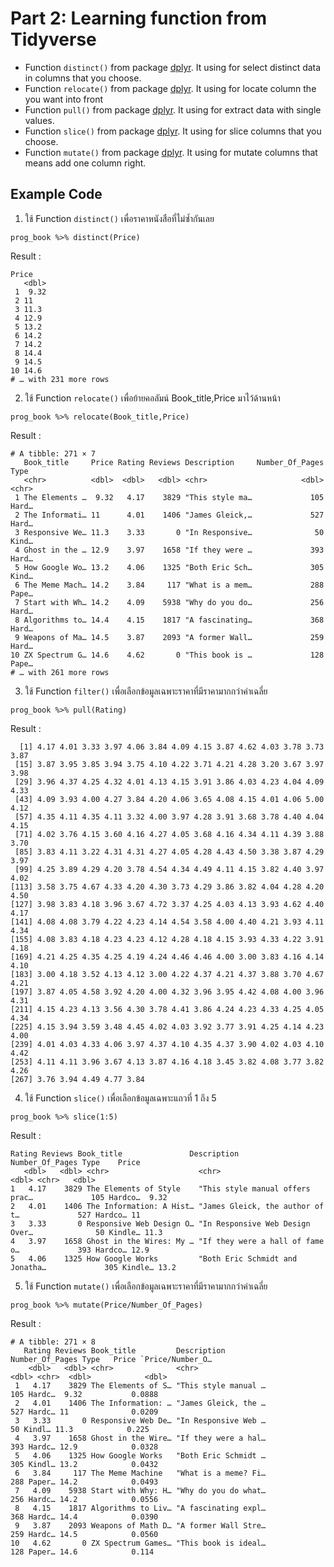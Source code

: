 # Part 2: Learning function from Tidyverse

- Function `distinct()` from package [dplyr](https://dplyr.tidyverse.org/articles/base.html). It using for select distinct data in columns that you choose.
- Function `relocate()` from package [dplyr](https://dplyr.tidyverse.org/articles/base.html). It using for locate column the you want into front
- Function `pull()` from package [dplyr](https://dplyr.tidyverse.org/articles/base.html). It using for extract data with single values.
- Function `slice()` from package [dplyr](https://dplyr.tidyverse.org/articles/base.html). It using for slice columns that you choose.
- Function `mutate()` from package [dplyr](https://dplyr.tidyverse.org/articles/base.html). It using for mutate columns that means add one column right.

## Example Code
1. ใช้ Function `distinct()` เพื่อราคาหนังสือที่ไม่ซ้ำกันเลย
```{R}
prog_book %>% distinct(Price)
```
Result : 
```{R}
Price
   <dbl>
 1  9.32
 2 11   
 3 11.3 
 4 12.9 
 5 13.2 
 6 14.2 
 7 14.2 
 8 14.4 
 9 14.5 
10 14.6 
# … with 231 more rows
```
2. ใช้ Function `relocate()` เพื่อย้ายคอลัมน์ Book_title,Price มาไว้ด้านหน้า
```{R}
prog_book %>% relocate(Book_title,Price)
```
Result : 
```{R}
# A tibble: 271 × 7
   Book_title     Price Rating Reviews Description     Number_Of_Pages Type 
   <chr>          <dbl>  <dbl>   <dbl> <chr>                     <dbl> <chr>
 1 The Elements …  9.32   4.17    3829 "This style ma…             105 Hard…
 2 The Informati… 11      4.01    1406 "James Gleick,…             527 Hard…
 3 Responsive We… 11.3    3.33       0 "In Responsive…              50 Kind…
 4 Ghost in the … 12.9    3.97    1658 "If they were …             393 Hard…
 5 How Google Wo… 13.2    4.06    1325 "Both Eric Sch…             305 Kind…
 6 The Meme Mach… 14.2    3.84     117 "What is a mem…             288 Pape…
 7 Start with Wh… 14.2    4.09    5938 "Why do you do…             256 Hard…
 8 Algorithms to… 14.4    4.15    1817 "A fascinating…             368 Hard…
 9 Weapons of Ma… 14.5    3.87    2093 "A former Wall…             259 Hard…
10 ZX Spectrum G… 14.6    4.62       0 "This book is …             128 Pape…
# … with 261 more rows
```
3. ใช้ Function `filter()` เพื่อเลือกข้อมูลเฉพาะราคาที่มีราคามากกว่าค่าเฉลี่ย
```{R}
prog_book %>% pull(Rating)
```
Result : 
```{R}
  [1] 4.17 4.01 3.33 3.97 4.06 3.84 4.09 4.15 3.87 4.62 4.03 3.78 3.73 3.87
 [15] 3.87 3.95 3.85 3.94 3.75 4.10 4.22 3.71 4.21 4.28 3.20 3.67 3.97 3.98
 [29] 3.96 4.37 4.25 4.32 4.01 4.13 4.15 3.91 3.86 4.03 4.23 4.04 4.09 4.33
 [43] 4.09 3.93 4.00 4.27 3.84 4.20 4.06 3.65 4.08 4.15 4.01 4.06 5.00 4.12
 [57] 4.35 4.11 4.35 4.11 3.32 4.00 3.97 4.28 3.91 3.68 3.78 4.40 4.04 4.15
 [71] 4.02 3.76 4.15 3.60 4.16 4.27 4.05 3.68 4.16 4.34 4.11 4.39 3.88 3.70
 [85] 3.83 4.11 3.22 4.31 4.31 4.27 4.05 4.28 4.43 4.50 3.38 3.87 4.29 3.97
 [99] 4.25 3.89 4.29 4.20 3.78 4.54 4.34 4.49 4.11 4.15 3.82 4.40 3.97 4.02
[113] 3.58 3.75 4.67 4.33 4.20 4.30 3.73 4.29 3.86 3.82 4.04 4.28 4.20 4.50
[127] 3.98 3.83 4.18 3.96 3.67 4.72 3.37 4.25 4.03 4.13 3.93 4.62 4.40 4.17
[141] 4.08 4.08 3.79 4.22 4.23 4.14 4.54 3.58 4.00 4.40 4.21 3.93 4.11 4.34
[155] 4.08 3.83 4.18 4.23 4.23 4.12 4.28 4.18 4.15 3.93 4.33 4.22 3.91 4.18
[169] 4.21 4.25 4.35 4.25 4.19 4.24 4.46 4.46 4.00 3.00 3.83 4.16 4.14 4.10
[183] 3.00 4.18 3.52 4.13 4.12 3.00 4.22 4.37 4.21 4.37 3.88 3.70 4.67 4.21
[197] 3.87 4.05 4.58 3.92 4.20 4.00 4.32 3.96 3.95 4.42 4.08 4.00 3.96 4.31
[211] 4.15 4.23 4.13 3.56 4.30 3.78 4.41 3.86 4.24 4.23 4.33 4.25 4.05 4.34
[225] 4.15 3.94 3.59 3.48 4.45 4.02 4.03 3.92 3.77 3.91 4.25 4.14 4.23 4.00
[239] 4.01 4.03 4.33 4.06 3.97 4.37 4.10 4.35 4.37 3.90 4.02 4.03 4.10 4.42
[253] 4.11 4.11 3.96 3.67 4.13 3.87 4.16 4.18 3.45 3.82 4.08 3.77 3.82 4.26
[267] 3.76 3.94 4.49 4.77 3.84
```
4. ใช้ Function `slice()` เพื่อเลือกข้อมูลเฉพาะแถวที่ 1 ถึง 5 
```{R}
prog_book %>% slice(1:5)
```
Result : 
```{R}
Rating Reviews Book_title               Description                     Number_Of_Pages Type    Price
   <dbl>   <dbl> <chr>                    <chr>                                     <dbl> <chr>   <dbl>
1   4.17    3829 The Elements of Style    "This style manual offers prac…             105 Hardco…  9.32
2   4.01    1406 The Information: A Hist… "James Gleick, the author of t…             527 Hardco… 11   
3   3.33       0 Responsive Web Design O… "In Responsive Web Design Over…              50 Kindle… 11.3 
4   3.97    1658 Ghost in the Wires: My … "If they were a hall of fame o…             393 Hardco… 12.9 
5   4.06    1325 How Google Works         "Both Eric Schmidt and Jonatha…             305 Kindle… 13.2 
```
5. ใช้ Function `mutate()` เพื่อเลือกข้อมูลเฉพาะราคาที่มีราคามากกว่าค่าเฉลี่ย
```{R}
prog_book %>% mutate(Price/Number_Of_Pages)
```
Result : 
```{R}
# A tibble: 271 × 8
   Rating Reviews Book_title         Description          Number_Of_Pages Type   Price `Price/Number_O…
    <dbl>   <dbl> <chr>              <chr>                          <dbl> <chr>  <dbl>            <dbl>
 1   4.17    3829 The Elements of S… "This style manual …             105 Hardc…  9.32           0.0888
 2   4.01    1406 The Information: … "James Gleick, the …             527 Hardc… 11              0.0209
 3   3.33       0 Responsive Web De… "In Responsive Web …              50 Kindl… 11.3            0.225 
 4   3.97    1658 Ghost in the Wire… "If they were a hal…             393 Hardc… 12.9            0.0328
 5   4.06    1325 How Google Works   "Both Eric Schmidt …             305 Kindl… 13.2            0.0432
 6   3.84     117 The Meme Machine   "What is a meme? Fi…             288 Paper… 14.2            0.0493
 7   4.09    5938 Start with Why: H… "Why do you do what…             256 Hardc… 14.2            0.0556
 8   4.15    1817 Algorithms to Liv… "A fascinating expl…             368 Hardc… 14.4            0.0390
 9   3.87    2093 Weapons of Math D… "A former Wall Stre…             259 Hardc… 14.5            0.0560
10   4.62       0 ZX Spectrum Games… "This book is ideal…             128 Paper… 14.6            0.114
```

